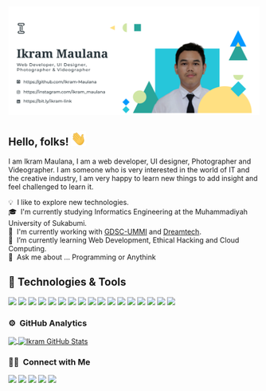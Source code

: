 
![Banner](https://raw.githubusercontent.com/Ikram-Maulana/Ikram-Maulana/master/my-banner.png)

## Hello, folks! <img src="https://raw.githubusercontent.com/Ikram-Maulana/Ikram-Maulana/master/wave.gif" width="30px">

I am Ikram Maulana, I am a web developer, UI designer, Photographer and Videographer. I am someone who is very interested in the world of IT and the creative industry, I am very happy to learn new things to add insight and feel challenged to learn it.

💡   &nbsp;I like to explore new technologies.\
🎓 &nbsp;I'm currently studying Informatics Engineering at the Muhammadiyah University of Sukabumi.\
🔭 &nbsp;I'm currently working with [GDSC-UMMI](https://gdsc-ummi.tech) and [Dreamtech](https://github.com/DreamTechTeam).\
🌱 &nbsp;I’m currently learning Web Development, Ethical Hacking and Cloud Computing.\
💬 &nbsp;Ask me about ... Programming or Anythink


## 🔧 Technologies & Tools
![](https://img.shields.io/badge/OS-Linux-informational?style=flat&logo=linux&logoColor=white&color=2bbc8a)
![](https://img.shields.io/badge/Editor-VSCode-informational?style=flat&logo=visualstudiocode&logoColor=white&color=2bbc8a)
![](https://img.shields.io/badge/Code-HTML-informational?style=flat&logo=HTML5&logoColor=white&color=2bbc8a)
![](https://img.shields.io/badge/Code-CSS-informational?style=flat&logo=CSS3&logoColor=white&color=2bbc8a)
![](https://img.shields.io/badge/Code-PHP-informational?style=flat&logo=php&logoColor=white&color=2bbc8a)
![](https://img.shields.io/badge/Framework-TailwindCSS-informational?style=flat&logo=tailwindcss&logoColor=white&color=2bbc8a)
![](https://img.shields.io/badge/Framework-Bootstrap-informational?style=flat&logo=bootstrap&logoColor=white&color=2bbc8a)
![](https://img.shields.io/badge/Code-Javascript-informational?style=flat&logo=javascript&logoColor=white&color=2bbc8a)
![](https://img.shields.io/badge/Code-SASS-informational?style=flat&logo=sass&logoColor=white&color=2bbc8a)
![](https://img.shields.io/badge/Code-PostCSS-informational?style=flat&logo=postcss&logoColor=white&color=2bbc8a)
![](https://img.shields.io/badge/Framework-CodeIgniter-informational?style=flat&logo=codeigniter&logoColor=white&color=2bbc8a)
![](https://img.shields.io/badge/Module%20Bundler-Webpack-informational?style=flat&logo=webpack&logoColor=white&color=2bbc8a)
![](https://img.shields.io/badge/Databases-Mysql-informational?style=flat&logo=mysql&logoColor=white&color=2bbc8a)
![](https://img.shields.io/badge/Game-Unity-informational?style=flat&logo=unity&logoColor=white&color=2bbc8a)
![](https://img.shields.io/badge/VersionController-Github-informational?style=flat&logo=github&logoColor=white&color=2bbc8a)
![](https://img.shields.io/badge/Design-Figma-informational?style=flat&logo=figma&logoColor=white&color=2bbc8a)
![](https://img.shields.io/badge/Other-Notion-informational?style=flat&logo=notion&logoColor=white&color=2bbc8a)

### ⚙️ &nbsp;GitHub Analytics

<a href="https://github.com/Ikram-Maulana/Ikram-Maulana">
  <img align="center" src="https://github-readme-stats.vercel.app/api/top-langs/?username=Ikram-Maulana&hide=java,html,tex&title_color=ffffff&text_color=c9cacc&icon_color=2bbc8a&bg_color=1d1f21&langs_count=3" />
</a>
<a href="https://github.com/Ikram-Maulana/Ikram-Maulana">
  <img align="center" src="https://github-readme-stats.vercel.app/api?username=Ikram-Maulana&show_icons=true&line_height=27&count_private=true&title_color=ffffff&text_color=c9cacc&icon_color=2bbc8a&bg_color=1d1f21" alt="Ikram GitHub Stats" />
</a>

### 🤝🏻 &nbsp;Connect with Me

<!-- <a href="linkweb"><img src="https://img.shields.io/badge/-linkweb-3423A6?style=flat&logo=Google-Chrome&logoColor=white"/></a> -->
<a href="https://www.linkedin.com/in/ikram-maulana-54a152217/"><img src="https://img.shields.io/badge/-Ikram%20Maulana-0299FF?style=flat&logo=Linkedin&logoColor=white"/></a>
<a href="mailto:ikram075@ummi.ac.id"><img src="https://img.shields.io/badge/-ikram075@ummi.ac.id-FF0260?style=flat&logo=Gmail&logoColor=white"/></a>
<a href="mailto:ikram_maulana@onedrive.web.id"><img src="https://img.shields.io/badge/-ikram_maulana@onedrive.web.id-FF0260?style=flat&logo=Gmail&logoColor=white"/></a>
<a href="https://instagram.com/ikram_maulana"><img src="https://img.shields.io/badge/-@ikram_maulana-2bbc8a?style=flat&logo=Instagram&logoColor=white"/></a>
<a href="https://dribbble.com/ikram_maulana"><img src="https://img.shields.io/badge/-ikram_maulana-EA02FF?style=flat&logo=dribbble&logoColor=white"/></a>
